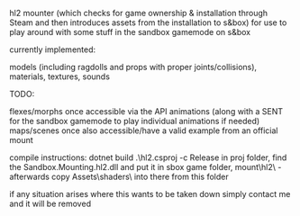 hl2 mounter (which checks for game ownership & installation through Steam and then introduces assets from the installation to s&box) for use to play around with some stuff in the sandbox gamemode on s&box

currently implemented:

models (including ragdolls and props with proper joints/collisions), materials, textures, sounds

TODO:

flexes/morphs once accessible via the API
animations (along with a SENT for the sandbox gamemode to play individual animations if needed)
maps/scenes once also accessible/have a valid example from an official mount

compile instructions:
dotnet build .\hl2.csproj -c Release in proj folder, find the Sandbox.Mounting.hl2.dll and put it in sbox game folder, mount\hl2\ - afterwards copy Assets\shaders\ into there from this folder

if any situation arises where this wants to be taken down simply contact me and it will be removed
